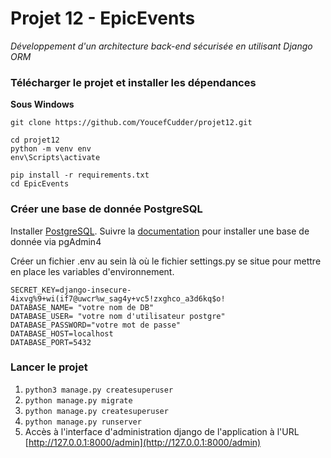 # **Projet 12 - EpicEvents**
*Développement d'un architecture back-end sécurisée en utilisant Django ORM*

### **Télécharger le projet et installer les dépendances**
**Sous Windows**
````
git clone https://github.com/YoucefCudder/projet12.git

cd projet12
python -m venv env
env\Scripts\activate

pip install -r requirements.txt
cd EpicEvents
````

### Créer une base de donnée PostgreSQL

Installer  [PostgreSQL](https://www.postgresql.org/download/). Suivre la [documentation](https://www.postgresql.org/)  pour installer une base de donnée via pgAdmin4

Créer un fichier .env au sein là où le fichier settings.py se situe pour mettre en place les variables d'environnement.

````
SECRET_KEY=django-insecure-4ixvg%9+wi(if7@uwcr%w_sag4y+vc5!zxghco_a3d6kq$o!
DATABASE_NAME= "votre nom de DB"
DATABASE_USER= "votre nom d'utilisateur postgre"
DATABASE_PASSWORD="votre mot de passe"
DATABASE_HOST=localhost
DATABASE_PORT=5432
````

###


### **Lancer le projet**


 1. `python3 manage.py createsuperuser`
 2. `python manage.py migrate`
 3. `python manage.py createsuperuser`
 4.  `python manage.py runserver`
 5.  Accès à l'interface d'administration django de l'application à l'URL  [http://127.0.0.1:8000/admin](http://127.0.0.1:8000/admin)

